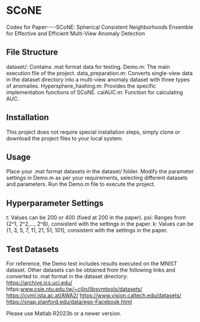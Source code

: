 # SCoNE
Codes for Paper----SCoNE: Spherical Consistent Neighborhoods Ensemble for Effective and Efficient Multi-View Anomaly Detection


## File Structure
dataset/:     Contains .mat format data for testing.
Demo.m:     The main execution file of the project.
data_preparation.m:     Converts single-view data in the dataset directory into a multi-view anomaly dataset with three types of anomalies.
Hypersphere_hashing.m:     Provides the specific implementation functions of SCoNE.
calAUC.m:     Function for calculating AUC.

## Installation
This project does not require special installation steps, simply clone or download the project files to your local system.

## Usage
Place your .mat format datasets in the dataset/ folder.
Modify the parameter settings in Demo.m as per your requirements, selecting different datasets and parameters.
Run the Demo.m file to execute the project.

## Hyperparameter Settings
t: Values can be 200 or 400 (fixed at 200 in the paper).
psi: Ranges from {2^1, 2^2,..., 2^8}, consistent with the settings in the paper.
k: Values can be {1, 3, 5, 7, 11, 21, 51, 101}, consistent with the settings in the paper.


## Test Datasets
For reference, the Demo test includes results executed on the MNIST dataset. Other datasets can be obtained from the following links and converted to .mat format in the dataset directory:
https://archive.ics.uci.edu/
https:www.csie.ntu.edu.tw/~cjlin/libsvmtools/datasets/ 
https://cvml.ista.ac.at/AWA2/
https://www.vision.caltech.edu/datasets/
https://snap.stanford.edu/data/ego-Facebook.html

Please use Matlab R2023b or a newer version.
